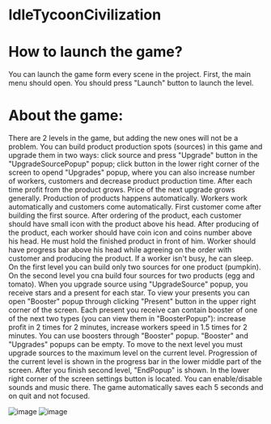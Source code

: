 # IdleTycoonCivilization
# How to launch the game?
You can launch the game form every scene in the project. First, the main menu should open. You should press "Launch" button to launch the level.
# About the game:
There are 2 levels in the game, but adding the new ones will not be a problem.
You can build product production spots (sources) in this game and upgrade them in two ways: click source and press "Upgrade" button in the "UpgradeSourcePopup" popup;
click button in the lower right corner of the screen to opend "Upgrades" popup, where you can also increase number of workers, customers
and decrease product production time. After each time profit from the product grows. Price of the next upgrade grows generally.
Production of products happens automatically. Workers work automatically and customers come automatically. First customer come after building the first source.
After ordering of the product, each customer should have small icon with the product above his head.
After producing of the product, each worker should have coin icon and coins number above his head. He must hold the finished product in front of him.
Worker should have progress bar above his head while agreeing on the order with customer and producing the product.
If a worker isn't busy, he can sleep.
On the first level you can build only two sources for one product (pumpkin).
On the second level you cna build four sources for two products (egg and tomato).
When you upgrade source using "UpgradeSource" popup, you receive stars and a present for each star.
To view your presents you can open "Booster" popup through clicking "Present" button in the upper right corner of the screen.
Each present you receive can contain booster of one of the next two types (you can view them in "BoosterPopup"): increase profit in 2 times for 2 minutes, increase workers speed in
1.5 times for 2 minutes. You can use boosters through "Booster" popup. "Booster" and "Upgrades" popups can be empty.
To move to the next level you must upgrade sources to the maximum level on the current level. Progression of the current level is shown in the
progress bar in the lower middle part of the screen. After you finish second level, "EndPopup" is shown.
In the lower right corner of the screen settings button is located. You can enable/disable sounds and music there. The game automatically saves each 5 seconds and on quit and not focused.

![image](https://github.com/user-attachments/assets/3cb4d99f-3bc5-43d9-8bec-d2df0d92f854)
![image](https://github.com/user-attachments/assets/6e213c08-e0a5-4b92-99d2-c6067023a293)

    
